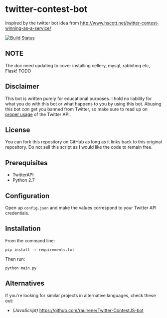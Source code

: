 # twitter-contest-bot

Inspired by the twitter bot idea from http://www.hscott.net/twitter-contest-winning-as-a-service/

[![Build Status](https://travis-ci.org/Designer023/twitter-contest-bot.svg?branch=master)](https://travis-ci.org/Designer023/twitter-contest-bot)


NOTE
----

The doc need updating to cover installing cellery, mysql, rabbitmq etc, Flask! TODO


Disclaimer
------------

This bot is written purely for educational purposes. I hold no liability for what you do with this bot or what happens to you by using this bot. Abusing this bot *can* get you banned from Twitter, so make sure to read up on [proper usage](https://support.twitter.com/articles/76915-automation-rules-and-best-practices) of the Twitter API.

License
------------

You can fork this repository on GitHub as long as it links back to this original repository. Do not sell this script as I would like the code to remain free.

Prerequisites
------------

  * TwitterAPI
  * Python 2.7
  
Configuration
------------

Open up `config.json` and make the values correspond to your Twitter API credentials.

Installation
------------
From the command line:

	pip install -r requirements.txt
	
Then run:

	python main.py

Alternatives
-------------

If you're looking for similar projects in alternative languages, check these out:

* *(JavaScript)* https://github.com/raulrene/Twitter-ContestJS-bot
